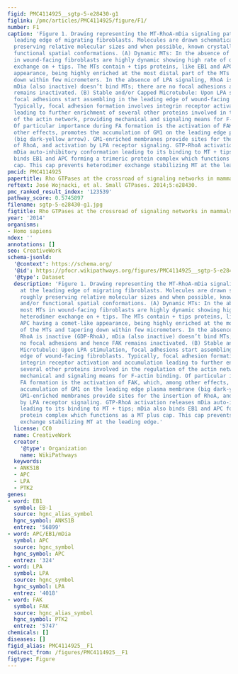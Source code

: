 ```yaml
---
figid: PMC4114925__sgtp-5-e28430-g1
figlink: /pmc/articles/PMC4114925/figure/F1/
number: F1
caption: 'Figure 1. Drawing representing the MT-RhoA-mDia signaling pathway at the
  leading edge of migrating fibroblasts. Molecules are drawn schematically, roughly
  preserving relative molecular sizes and when possible, known crystallographic and/or
  functional spatial conformations. (A) Dynamic MTs: In the absence of LPA, most MTs
  in wound-facing fibroblasts are highly dynamic showing high rate of α/β heterodimer
  exchange on + tips. The MTs contain + tips proteins, like EB1 and APC having a comet-like
  appearance, being highly enriched at the most distal part of the MTs and tapering
  down within few micrometers. In the absence of LPA signaling, RhoA is inactive (GDP-RhoA),
  mDia (also inactive) doesn’t bind MTs; there are no focal adhesions and hence FAK
  remains inactivated. (B) Stable and/or Capped Microtubule: Upon LPA stimulation,
  focal adhesions start assembling in the leading edge of wound-facing fibroblasts.
  Typically, focal adhesion formation involves integrin receptor activation and accumulation
  leading to further enrichment of several other proteins involved in the regulation
  of the actin network, providing mechanical and signaling means for F-actin binding.
  Of particular importance during FA formation is the activation of FAK, which, among
  other effects, promotes the accumulation of GM1 on the leading edge plasma membrane
  (big dark-yellow arrow). GM1-enriched membranes provide sites for the insertion
  of RhoA, and activation by LPA receptor signaling. GTP-RhoA activation releases
  mDia auto-inhibitory conformation leading to its binding to MT + tips; mDia also
  binds EB1 and APC forming a trimeric protein complex which functions as a MT plus
  cap. This cap prevents heterodimer exchange stabilizing MT at the leading edge.'
pmcid: PMC4114925
papertitle: Rho GTPases at the crossroad of signaling networks in mammals.
reftext: José Wojnacki, et al. Small GTPases. 2014;5:e28430.
pmc_ranked_result_index: '123539'
pathway_score: 0.5745897
filename: sgtp-5-e28430-g1.jpg
figtitle: Rho GTPases at the crossroad of signaling networks in mammals
year: '2014'
organisms:
- Homo sapiens
ndex: ''
annotations: []
seo: CreativeWork
schema-jsonld:
  '@context': https://schema.org/
  '@id': https://pfocr.wikipathways.org/figures/PMC4114925__sgtp-5-e28430-g1.html
  '@type': Dataset
  description: 'Figure 1. Drawing representing the MT-RhoA-mDia signaling pathway
    at the leading edge of migrating fibroblasts. Molecules are drawn schematically,
    roughly preserving relative molecular sizes and when possible, known crystallographic
    and/or functional spatial conformations. (A) Dynamic MTs: In the absence of LPA,
    most MTs in wound-facing fibroblasts are highly dynamic showing high rate of α/β
    heterodimer exchange on + tips. The MTs contain + tips proteins, like EB1 and
    APC having a comet-like appearance, being highly enriched at the most distal part
    of the MTs and tapering down within few micrometers. In the absence of LPA signaling,
    RhoA is inactive (GDP-RhoA), mDia (also inactive) doesn’t bind MTs; there are
    no focal adhesions and hence FAK remains inactivated. (B) Stable and/or Capped
    Microtubule: Upon LPA stimulation, focal adhesions start assembling in the leading
    edge of wound-facing fibroblasts. Typically, focal adhesion formation involves
    integrin receptor activation and accumulation leading to further enrichment of
    several other proteins involved in the regulation of the actin network, providing
    mechanical and signaling means for F-actin binding. Of particular importance during
    FA formation is the activation of FAK, which, among other effects, promotes the
    accumulation of GM1 on the leading edge plasma membrane (big dark-yellow arrow).
    GM1-enriched membranes provide sites for the insertion of RhoA, and activation
    by LPA receptor signaling. GTP-RhoA activation releases mDia auto-inhibitory conformation
    leading to its binding to MT + tips; mDia also binds EB1 and APC forming a trimeric
    protein complex which functions as a MT plus cap. This cap prevents heterodimer
    exchange stabilizing MT at the leading edge.'
  license: CC0
  name: CreativeWork
  creator:
    '@type': Organization
    name: WikiPathways
  keywords:
  - ANKS1B
  - APC
  - LPA
  - PTK2
genes:
- word: EB1
  symbol: EB-1
  source: hgnc_alias_symbol
  hgnc_symbol: ANKS1B
  entrez: '56899'
- word: APC/EB1/mDia
  symbol: APC
  source: hgnc_symbol
  hgnc_symbol: APC
  entrez: '324'
- word: LPA
  symbol: LPA
  source: hgnc_symbol
  hgnc_symbol: LPA
  entrez: '4018'
- word: FAK
  symbol: FAK
  source: hgnc_alias_symbol
  hgnc_symbol: PTK2
  entrez: '5747'
chemicals: []
diseases: []
figid_alias: PMC4114925__F1
redirect_from: /figures/PMC4114925__F1
figtype: Figure
---
```

